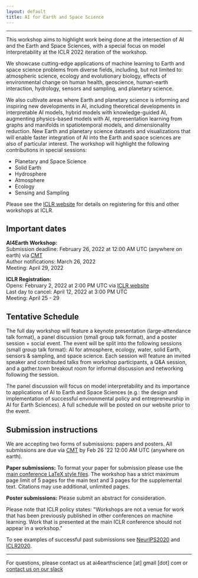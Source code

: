 ```yaml
---
layout: default
title: AI for Earth and Space Science
---
```

---
This workshop aims to highlight work being done at the intersection of AI and the Earth and Space Sciences, with a special focus on model interpretability at the ICLR 2022 iteration of the workshop. 

We showcase cutting-edge applications of machine learning to Earth and space science problems from diverse fields, including, but not limited to: atmospheric science, ecology and evolutionary biology, effects of environmental change on human health, geoscience, human-earth interaction, hydrology, sensors and sampling, and planetary science. 

We also cultivate areas where Earth and planetary science is informing and inspiring new developments in AI, including theoretical developments in interpretable AI models, hybrid models with knowledge-guided AI, augmenting physics-based models with AI, representation learning from graphs and manifolds in spatiotemporal models, and dimensionality reduction. New Earth and planetary science datasets and visualizations that will enable faster integration of AI into the Earth and space sciences are also of particular interest. The workshop will highlight the following contributions in special sessions: 

* Planetary and Space Science  
* Solid Earth   
* Hydrosphere  
* Atmosphere  
* Ecology     
* Sensing and Sampling  

Please see the [ICLR website](https://iclr.cc/) for details on registering for this and other workshops at ICLR. 

## Important dates

**AI4Earth Workshop:**    
Submission deadline: February 26, 2022 at 12:00 AM UTC (anywhere on earth) via [CMT](https://cmt3.research.microsoft.com/AI4Earth2022/)   
Author notifications: March 26, 2022  
Meeting: April 29, 2022  
 
**ICLR Registration:**    
Opens: February 2, 2022 at 2:00 PM UTC via [ICLR website](https://iclr.cc/)     
Last day to cancel: April 12, 2022 at 3:00 PM UTC   
Meeting: April 25 - 29  

## Tentative Schedule

The full day workshop will feature a keynote presentation (large-attendance talk format), a panel discussion (small group talk format), and a poster session + social event. The event will be split into the following sessions (small group talk format): AI for atmosphere, ecology, water, solid Earth, sensors & sampling, and space science. Each session will feature an invited speaker and contributed talks from workshop participants, a Q&A session, and a gather.town breakout room for informal discussion and networking following the session. 

The panel discussion will focus on model interpretability and its importance to applications of AI to Earth and Space Sciences (e.g.: the design and implementation of successful environmental policy and entrepreneurship in AI for Earth Sciences). A full schedule will be posted on our website prior to the event.


## Submission instructions

We are accepting two forms of submissions: papers and posters. All submissions are due via [CMT](https://cmt3.research.microsoft.com/AI4Earth2022/) by Feb 26 '22 12:00 AM UTC (anywhere on earth). 
 
**Paper submissions:** To format your paper for submission please use the [main conference LaTeX style files](https://github.com/ICLR/Master-Template/raw/master/archive/iclr2022.zip). The workshop has a strict maximum page limit of 5 pages for the main text and 3 pages for the supplemental text. Citations may use additional, unlimited pages.

**Poster submissions:** Please submit an abstract for consideration. 

Please note that ICLR policy states:
"Workshops are not a venue for work that has been previously published in other conferences on machine learning. Work that is presented at the main ICLR conference should not appear in a workshop."

To see examples of successful past submissions see [NeurIPS2020](https://ai4earthscience.github.io/neurips-2020-workshop/) and [ICLR2020](https://ai4earthscience.github.io/iclr-2020-workshop/).

--- 


For questions, please contact us at ai4earthscience [at] gmail [dot] com or [contact us on our slack](https://join.slack.com/t/ai4earth/shared_invite/zt-1204nxswh-vWMx5xbgc1vFeRjHvARs0g)



